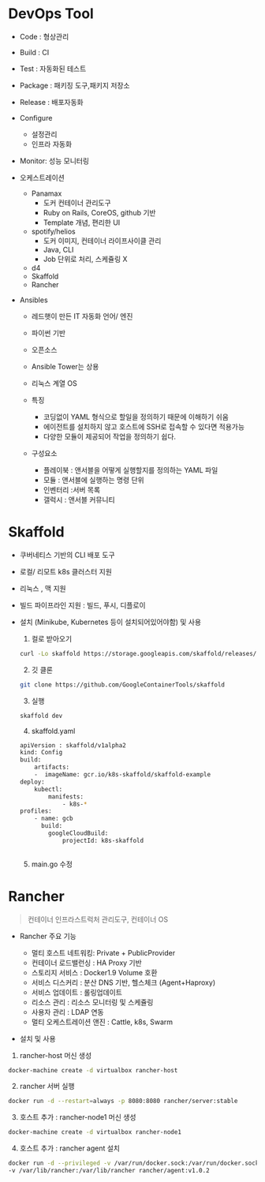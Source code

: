 # DevOps Tool

- Code  : 형상관리
- Build  : CI
- Test : 자동화된 테스트
- Package : 패키징 도구,패키지 저장소
- Release : 배포자동화
- Configure 
    - 설정관리
    - 인프라 자동화
- Monitor: 성능 모니터링
- 오케스트레이션 
    - Panamax
        - 도커 컨테이너 관리도구
        - Ruby on Rails, CoreOS, github 기반
        - Template 개념, 편리한 UI
    - spotify/helios
        - 도커 이미지, 컨테이너 라이프사이클 관리
        - Java, CLI
        - Job 단위로 처리, 스케쥴링 X
    - d4
    - Skaffold
    - Rancher 
    
- Ansibles
    - 레드햇이 만든 IT 자동화 언어/ 엔진
    - 파이썬 기반
    - 오픈소스
    - Ansible Tower는 상용
    - 리눅스 계열 OS
    - 특징
        - 코딩없이 YAML 형식으로 할일을 정의하기 때문에 이해하기 쉬움
        - 에이전트를 설치하지 않고 호스트에 SSH로 접속할 수 있다면 적용가능
        - 다양한 모듈이 제공되어 작업을 정의하기 쉽다. 
        
    - 구성요소
        - 플레이북 : 앤서블을 어떻게 실행할지를 정의하는 YAML 파일
        - 모듈 : 앤서블에 실행하는 명령 단위
        - 인벤터리 :서버 목록
        - 갤럭시 : 앤서블 커뮤니티 
    

# Skaffold

- 쿠버네티스 기반의 CLI 배포 도구
- 로컬/ 리모트 k8s 클러스터 지원
- 리눅스 , 맥 지원
- 빌드 파이프라인 지원 : 빌드, 푸시, 디플로이
- 설치 (Minikube, Kubernetes 등이 설치되어있어야함) 및 사용
    
    1. 컬로 받아오기
    
    ```bash
    curl -Lo skaffold https://storage.googleapis.com/skaffold/releases/latest/skaffold-darwin-amd64 && chmod +x skaffold && sudo mv skaffold /usr/local/bin
    ```
    
    2. 깃 클론
    
    ```bash
    git clone https://github.com/GoogleContainerTools/skaffold
    ```
    
    3. 실행
    
    ```bash
    skaffold dev 
    ```
    
    4. skaffold.yaml
    
    ```bash
    apiVersion : skaffold/v1alpha2
    kind: Config
    build:
        artifacts:
        -  imageName: gcr.io/k8s-skaffold/skaffold-example
    deploy:
        kubectl:
            manifests:
                - k8s-*
    profiles:
        - name: gcb
          build:
            googleCloudBuild:
                projectId: k8s-skaffold
               
    
    ```
    
    5. main.go 수정 

# Rancher

> 컨테이너 인프라스트럭처 관리도구, 컨테이너 OS

- Rancher 주요 기능
    - 멀티 호스트 네트워킹: Private + PublicProvider
    - 컨테이너 로드밸런싱 : HA Proxy 기반
    - 스토리지 서비스 : Docker1.9 Volume 호환
    - 서비스 디스커리 : 분산 DNS 기반, 헬스체크 (Agent+Haproxy)
    - 서비스 업데이트 : 롤링업데이트
    - 리소스 관리 : 리소스 모니터링 및 스케쥴링
    - 사용자 관리 : LDAP 연동
    - 멀티 오케스트레이션 앤진 : Cattle, k8s, Swarm
    
- 설치 및 사용

1. rancher-host 머신 생성

```bash
docker-machine create -d virtualbox rancher-host
```

2. rancher 서버 실행

```bash
docker run -d --restart=always -p 8080:8080 rancher/server:stable
```

3. 호스트 추가 : rancher-node1 머신 생성

```bash
docker-machine create -d virtualbox rancher-node1
```

4. 호스트 추가 : rancher agent 설치

```bash
docker run -d --privileged -v /var/run/docker.sock:/var/run/docker.sock \
-v /var/lib/rancher:/var/lib/rancher rancher/agent:v1.0.2


```
